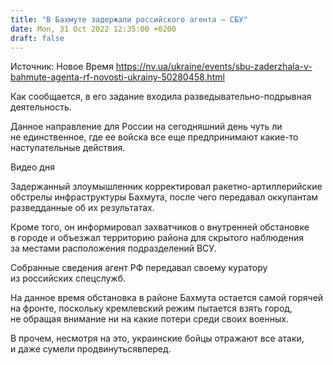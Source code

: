 ```yaml
---
title: "В Бахмуте задержали российского агента — СБУ"
date: Mon, 31 Oct 2022 12:35:00 +0200
draft: false
---
```

Источник: Новое Время https://nv.ua/ukraine/events/sbu-zaderzhala-v-bahmute-agenta-rf-novosti-ukrainy-50280458.html


Как сообщается, в его задание входила разведывательно-подрывная деятельность.

Данное направление для России на сегодняшний день чуть ли не единственное, где ее войска все еще предпринимают какие-то наступательные действия.

 Видео дня   

Задержанный злоумышленник корректировал ракетно-артиллерийские обстрелы инфраструктуры Бахмута, после чего передавал оккупантам разведданные об их результатах.

Кроме того, он информировал захватчиков о внутренней обстановке в городе и объезжал территорию района для скрытого наблюдения за местами расположения подразделений ВСУ.

Собранные сведения агент РФ передавал своему куратору из российских спецслужб.

На данное время обстановка в районе Бахмута остается самой горячей на фронте, поскольку кремлевский режим пытается взять город, не обращая внимание ни на какие потери среди своих военных.

В прочем, несмотря на это, украинские бойцы отражают все атаки, и даже сумели продвинутьсявперед.
